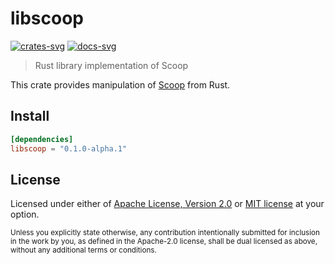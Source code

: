 # libscoop

[![crates-svg]][crates-url]
[![docs-svg]][docs-url]

[crates-svg]: https://img.shields.io/crates/v/libscoop.svg
[crates-url]: https://crates.io/crates/libscoop
[docs-svg]: https://docs.rs/libscoop/badge.svg
[docs-url]: https://docs.rs/libscoop

> Rust library implementation of Scoop

This crate provides manipulation of [Scoop](https://scoop.sh/) from Rust.

## Install

```toml
[dependencies]
libscoop = "0.1.0-alpha.1"
```

## License

Licensed under either of [Apache License, Version 2.0](LICENSE-APACHE) or
[MIT license](LICENSE-MIT) at your option.

<sub>
Unless you explicitly state otherwise, any contribution intentionally
submitted for inclusion in the work by you, as defined in the Apache-2.0
license, shall be dual licensed as above, without any additional terms or
conditions.
</sub>
